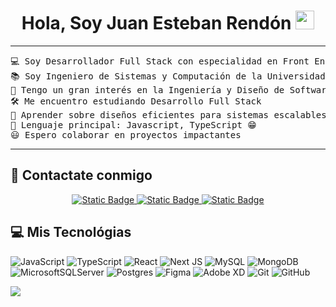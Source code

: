 <h1 align="center">
Hola, Soy Juan Esteban Rendón
	<a href="https://github.com/juanesrp" target="_self">
		<img src="https://media.giphy.com/media/hvRJCLFzcasrR4ia7z/giphy.gif" width="30">
	</a>
</h1>

<hr>

<pre>
💻 Soy Desarrollador Full Stack con especialidad en Front End
📚 Soy Ingeniero de Sistemas y Computación de la Universidad Tecnológica de Pereira.
📝 Tengo un gran interés en la Ingeniería y Diseño de Software
🛠️ Me encuentro estudiando Desarrollo Full Stack
🌱 Aprender sobre diseños eficientes para sistemas escalables
🌟 Lenguaje principal: Javascript, TypeScript 😁
😃 Espero colaborar en proyectos impactantes
</pre>
<hr>

## 🤝 Contactate conmigo

<p align="center">
	<a href="mailto:juanesrp@gmail.com"><img alt="Static Badge" src="https://img.shields.io/badge/Gmail-%23EA4335?style=for-the-badge&logo=gmail&logoColor=%23ffffff">
</a>
	<a href="https://www.linkedin.com/in/juanestebanrendonpechene/"><img alt="Static Badge" src="https://img.shields.io/badge/LinkedIn-%230A66C2?style=for-the-badge&logo=linkedin&logoColor=%23ffffff">
</a>
    <a href="https://www.instagram.com/juanesrp/"><img alt="Static Badge" src="https://img.shields.io/badge/Instagram-%23E4405F?style=for-the-badge&logo=instagram&logoColor=%23ffffff">
</a>
</p>

## 💻 Mis Tecnológias

![JavaScript](https://img.shields.io/badge/javascript-%23323330.svg?style=for-the-badge&logo=javascript&logoColor=%23F7DF1E) ![TypeScript](https://img.shields.io/badge/typescript-%23007ACC.svg?style=for-the-badge&logo=typescript&logoColor=white) ![React](https://img.shields.io/badge/react-%2320232a.svg?style=for-the-badge&logo=react&logoColor=%2361DAFB) ![Next JS](https://img.shields.io/badge/Next-black?style=for-the-badge&logo=next.js&logoColor=white) ![MySQL](https://img.shields.io/badge/mysql-4479A1.svg?style=for-the-badge&logo=mysql&logoColor=white) ![MongoDB](https://img.shields.io/badge/MongoDB-%234ea94b.svg?style=for-the-badge&logo=mongodb&logoColor=white) ![MicrosoftSQLServer](https://img.shields.io/badge/Microsoft%20SQL%20Server-CC2927?style=for-the-badge&logo=microsoft%20sql%20server&logoColor=white) ![Postgres](https://img.shields.io/badge/postgres-%23316192.svg?style=for-the-badge&logo=postgresql&logoColor=white) ![Figma](https://img.shields.io/badge/figma-%23F24E1E.svg?style=for-the-badge&logo=figma&logoColor=white) ![Adobe XD](https://img.shields.io/badge/Adobe%20XD-470137?style=for-the-badge&logo=Adobe%20XD&logoColor=#FF61F6) ![Git](https://img.shields.io/badge/git-%23F05033.svg?style=for-the-badge&logo=git&logoColor=white) ![GitHub](https://img.shields.io/badge/github-%23121011.svg?style=for-the-badge&logo=github&logoColor=white) 
   


![](https://github-readme-stats.vercel.app/api/top-langs/?username=juanesrp&theme=dark&hide_border=false&include_all_commits=false&count_private=false&layout=compact)
